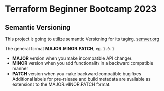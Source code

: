 # Terraform Beginner Bootcamp 2023


## Semantic Versioning

This project is going to utilize semantic Versioning for its taging.
[semver.org](https://semver.org/)

The general format
 **MAJOR.MINOR.PATCH**, eg.  `1.0.1`

- **MAJOR** version when you make incompatible API changes
- **MINOR** version when you add functionality in a backward compatible manner
- **PATCH** version when you make backward compatible bug fixes
Additional labels for pre-release and build metadata are available as extensions to the MAJOR.MINOR.PATCH format.